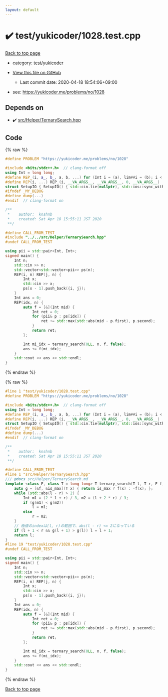 ```yaml
---
layout: default
---
```


<!-- mathjax config similar to math.stackexchange -->
<script type="text/javascript" async
  src="https://cdnjs.cloudflare.com/ajax/libs/mathjax/2.7.5/MathJax.js?config=TeX-MML-AM_CHTML">
</script>
<script type="text/x-mathjax-config">
  MathJax.Hub.Config({
    TeX: { equationNumbers: { autoNumber: "AMS" }},
    tex2jax: {
      inlineMath: [ ['$','$'] ],
      processEscapes: true
    },
    "HTML-CSS": { matchFontHeight: false },
    displayAlign: "left",
    displayIndent: "2em"
  });
</script>

<script type="text/javascript" src="https://cdnjs.cloudflare.com/ajax/libs/jquery/3.4.1/jquery.min.js"></script>
<script src="https://cdn.jsdelivr.net/npm/jquery-balloon-js@1.1.2/jquery.balloon.min.js" integrity="sha256-ZEYs9VrgAeNuPvs15E39OsyOJaIkXEEt10fzxJ20+2I=" crossorigin="anonymous"></script>
<script type="text/javascript" src="../../../assets/js/copy-button.js"></script>
<link rel="stylesheet" href="../../../assets/css/copy-button.css" />


# :heavy_check_mark: test/yukicoder/1028.test.cpp

<a href="../../../index.html">Back to top page</a>

* category: <a href="../../../index.html#de60e5ba474ac43bf7562c10f5977e2d">test/yukicoder</a>
* <a href="{{ site.github.repository_url }}/blob/master/test/yukicoder/1028.test.cpp">View this file on GitHub</a>
    - Last commit date: 2020-04-18 18:54:06+09:00


* see: <a href="https://yukicoder.me/problems/no/1028">https://yukicoder.me/problems/no/1028</a>


## Depends on

* :heavy_check_mark: <a href="../../../library/src/Helper/TernarySearch.hpp.html">src/Helper/TernarySearch.hpp</a>


## Code

<a id="unbundled"></a>
{% raw %}
```cpp
#define PROBLEM "https://yukicoder.me/problems/no/1028"

#include <bits/stdc++.h>  // clang-format off
using Int = long long;
#define REP_(i, a_, b_, a, b, ...) for (Int i = (a), lim##i = (b); i < lim##i; i++)
#define REP(i, ...) REP_(i, __VA_ARGS__, __VA_ARGS__, 0, __VA_ARGS__)
struct SetupIO { SetupIO() { std::cin.tie(nullptr), std::ios::sync_with_stdio(false), std::cout << std::fixed << std::setprecision(13); } } setup_io;
#ifndef _MY_DEBUG
#define dump(...)
#endif  // clang-format on

/**
 *    author:  knshnb
 *    created: Sat Apr 18 15:55:11 JST 2020
 **/

#define CALL_FROM_TEST
#include "../../src/Helper/TernarySearch.hpp"
#undef CALL_FROM_TEST

using pii = std::pair<Int, Int>;
signed main() {
    Int n;
    std::cin >> n;
    std::vector<std::vector<pii>> ps(n);
    REP(i, n) REP(j, n) {
        Int x;
        std::cin >> x;
        ps[x - 1].push_back({i, j});
    }
    Int ans = 0;
    REP(idx, n) {
        auto f = [&](Int mid) {
            Int ret = 0;
            for (pii& p : ps[idx]) {
                ret += std::max(std::abs(mid - p.first), p.second);
            }
            return ret;
        };

        Int mi_idx = ternary_search(0LL, n, f, false);
        ans += f(mi_idx);
    }
    std::cout << ans << std::endl;
}

```
{% endraw %}

<a id="bundled"></a>
{% raw %}
```cpp
#line 1 "test/yukicoder/1028.test.cpp"
#define PROBLEM "https://yukicoder.me/problems/no/1028"

#include <bits/stdc++.h>  // clang-format off
using Int = long long;
#define REP_(i, a_, b_, a, b, ...) for (Int i = (a), lim##i = (b); i < lim##i; i++)
#define REP(i, ...) REP_(i, __VA_ARGS__, __VA_ARGS__, 0, __VA_ARGS__)
struct SetupIO { SetupIO() { std::cin.tie(nullptr), std::ios::sync_with_stdio(false), std::cout << std::fixed << std::setprecision(13); } } setup_io;
#ifndef _MY_DEBUG
#define dump(...)
#endif  // clang-format on

/**
 *    author:  knshnb
 *    created: Sat Apr 18 15:55:11 JST 2020
 **/

#define CALL_FROM_TEST
#line 1 "src/Helper/TernarySearch.hpp"
/// @docs src/Helper/TernarySearch.md
template <class F, class T = long long> T ternary_search(T l, T r, F f, bool is_max = true) {
    auto g = [&f, &is_max](T x) { return is_max ? f(x) : -f(x); };
    while (std::abs(l - r) > 2) {
        Int m1 = (2 * l + r) / 3, m2 = (l + 2 * r) / 3;
        if (g(m1) < g(m2))
            l = m1;
        else
            r = m2;
    }
    // 極値のindexは[l, r)の範囲で、abs(l - r) <= 2になっている
    if (l + 1 < r && g(l + 1) > g(l)) l = l + 1;
    return l;
}
#line 19 "test/yukicoder/1028.test.cpp"
#undef CALL_FROM_TEST

using pii = std::pair<Int, Int>;
signed main() {
    Int n;
    std::cin >> n;
    std::vector<std::vector<pii>> ps(n);
    REP(i, n) REP(j, n) {
        Int x;
        std::cin >> x;
        ps[x - 1].push_back({i, j});
    }
    Int ans = 0;
    REP(idx, n) {
        auto f = [&](Int mid) {
            Int ret = 0;
            for (pii& p : ps[idx]) {
                ret += std::max(std::abs(mid - p.first), p.second);
            }
            return ret;
        };

        Int mi_idx = ternary_search(0LL, n, f, false);
        ans += f(mi_idx);
    }
    std::cout << ans << std::endl;
}

```
{% endraw %}

<a href="../../../index.html">Back to top page</a>


